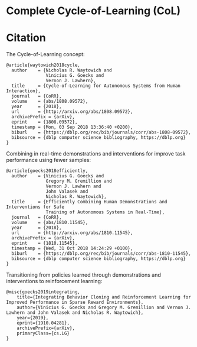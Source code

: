 # Complete Cycle-of-Learning (CoL)

# Citation

The Cycle-of-Learning concept:  
```
@article{waytowich2018cycle,
  author    = {Nicholas R. Waytowich and
               Vinicius G. Goecks and
               Vernon J. Lawhern},
  title     = {Cycle-of-Learning for Autonomous Systems from Human Interaction},
  journal   = {CoRR},
  volume    = {abs/1808.09572},
  year      = {2018},
  url       = {http://arxiv.org/abs/1808.09572},
  archivePrefix = {arXiv},
  eprint    = {1808.09572},
  timestamp = {Mon, 03 Sep 2018 13:36:40 +0200},
  biburl    = {https://dblp.org/rec/bib/journals/corr/abs-1808-09572},
  bibsource = {dblp computer science bibliography, https://dblp.org}
}
```

Combining in real-time demonstrations and interventions for improve task performance using fewer samples:  
```
@article{goecks2018efficiently,
  author    = {Vinicius G. Goecks and
               Gregory M. Gremillion and
               Vernon J. Lawhern and
               John Valasek and
               Nicholas R. Waytowich},
  title     = {Efficiently Combining Human Demonstrations and Interventions for Safe
               Training of Autonomous Systems in Real-Time},
  journal   = {CoRR},
  volume    = {abs/1810.11545},
  year      = {2018},
  url       = {http://arxiv.org/abs/1810.11545},
  archivePrefix = {arXiv},
  eprint    = {1810.11545},
  timestamp = {Wed, 31 Oct 2018 14:24:29 +0100},
  biburl    = {https://dblp.org/rec/bib/journals/corr/abs-1810-11545},
  bibsource = {dblp computer science bibliography, https://dblp.org}
}
```

Transitioning from policies learned through demonstrations and interventions to reinforcement learning:  
```
@misc{goecks2019integrating,
    title={Integrating Behavior Cloning and Reinforcement Learning for Improved Performance in Sparse Reward Environments},
    author={Vinicius G. Goecks and Gregory M. Gremillion and Vernon J. Lawhern and John Valasek and Nicholas R. Waytowich},
    year={2019},
    eprint={1910.04281},
    archivePrefix={arXiv},
    primaryClass={cs.LG}
}
```
